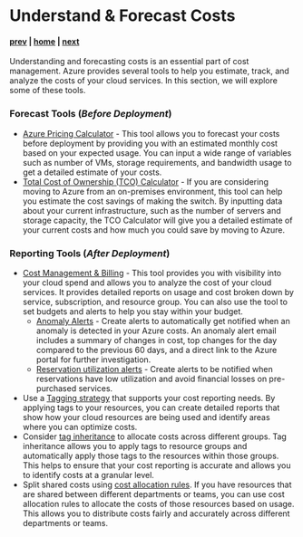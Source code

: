 # Understand & Forecast Costs

#### [prev](./overview.md) | [home](./readme.md)  | [next](./optimize.md)

Understanding and forecasting costs is an essential part of cost management. Azure provides several tools to help you estimate, track, and analyze the costs of your cloud services. In this section, we will explore some of these tools.

### Forecast Tools (*Before Deployment*)

- [Azure Pricing Calculator](https://azure.microsoft.com/en-us/pricing/calculator/) - This tool allows you to forecast your costs before deployment by providing you with an estimated monthly cost based on your expected usage. You can input a wide range of variables such as number of VMs, storage requirements, and bandwidth usage to get a detailed estimate of your costs.
- [Total Cost of Ownership (TCO) Calculator](https://azure.microsoft.com/en-us/pricing/tco/calculator/) -  If you are considering moving to Azure from an on-premises environment, this tool can help you estimate the cost savings of making the switch. By inputting data about your current infrastructure, such as the number of servers and storage capacity, the TCO Calculator will give you a detailed estimate of your current costs and how much you could save by moving to Azure.

### Reporting Tools (*After Deployment*)

- [Cost Management & Billing](https://aka.ms/costanalysis) - This tool provides you with visibility into your cloud spend and allows you to analyze the cost of your cloud services. It provides detailed reports on usage and cost broken down by service, subscription, and resource group. You can also use the tool to set budgets and alerts to help you stay within your budget. 
  - [Anomaly Alerts](https://learn.microsoft.com/en-us/azure/cost-management-billing/understand/analyze-unexpected-charges#create-an-anomaly-alert) - Create alerts to automatically get notified when an anomaly is detected in your Azure costs. An anomaly alert email includes a summary of changes in cost, top changes for the day compared to the previous 60 days, and a direct link to the Azure portal for further investigation.
  - [Reservation utilization alerts](https://learn.microsoft.com/en-us/azure/cost-management-billing/costs/reservation-utilization-alerts) - Create alerts to be notified when reservations have low utilization and avoid financial losses on pre-purchased services.
- Use a [Tagging strategy](https://learn.microsoft.com/en-us/azure/cloud-adoption-framework/ready/azure-best-practices/track-costs) that supports your cost reporting needs. By applying tags to your resources, you can create detailed reports that show how your cloud resources are being used and identify areas where you can optimize costs. 
- Consider [tag inheritance](https://learn.microsoft.com/en-us/azure/cost-management-billing/costs/enable-tag-inheritance) to allocate costs across different groups. Tag inheritance allows you to apply tags to resource groups and automatically apply those tags to the resources within those groups. This helps to ensure that your cost reporting is accurate and allows you to identify costs at a granular level.
- Split shared costs using [cost allocation rules](https://learn.microsoft.com/en-us/azure/cost-management-billing/costs/allocate-costs). If you have resources that are shared between different departments or teams, you can use cost allocation rules to allocate the costs of those resources based on usage. This allows you to distribute costs fairly and accurately across different departments or teams.

